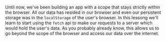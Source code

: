 Until now, we've been building an app with a scope that stays strictly within the browser. All our data has resided in our browser and even our persistent storage was in the `localStorage` of the user's browser. In this lessong we'll learn to start using the `fetch` api to make our requests to a server which would hold the user's data. As you probably already know, this allows us to go beyond the scope of the browser and access our data over the internet.

